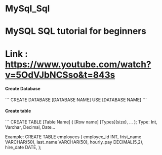 # MySql_Sql
# MySQL SQL tutorial for beginners
# Link : https://www.youtube.com/watch?v=5OdVJbNCSso&t=843s

<h4>Create Database</h4>
```
CREATE DATABASE [DATABASE NAME]
USE [DATABASE NAME]
```
<h4>Create table</h4>
```
CREATE TABLE [Table Name] (
  [Row name] [Types](size),
  ...
);
Type: Int, Varchar, Decimal, Date...

Example:
CREATE TABLE employees (
  employee_id INT,
  frist_name VARCHAR(50),
  last_name VARCHAR(50),
  hourly_pay DECIMAL(5,2),
  hire_date DATE,
  );
```

